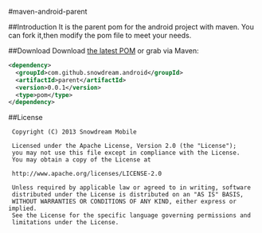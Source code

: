 #maven-android-parent

##Introduction
It is the parent pom for the android project with maven. You can fork it,then modify the pom file to meet your needs.

##Download
Download [the latest POM][1] or grab via Maven:

```xml
<dependency>
  <groupId>com.github.snowdream.android</groupId>
  <artifactId>parent</artifactId>
  <version>0.0.1</version>
  <type>pom</type>
</dependency>
```

##License
```
 Copyright (C) 2013 Snowdream Mobile
  
 Licensed under the Apache License, Version 2.0 (the "License");
 you may not use this file except in compliance with the License.
 You may obtain a copy of the License at
  
 http://www.apache.org/licenses/LICENSE-2.0
  
 Unless required by applicable law or agreed to in writing, software
 distributed under the License is distributed on an "AS IS" BASIS,
 WITHOUT WARRANTIES OR CONDITIONS OF ANY KIND, either express or implied.
 See the License for the specific language governing permissions and
 limitations under the License.
```

[1]:https://oss.sonatype.org/content/groups/public/com/github/snowdream/android/parent/0.0.1/parent-0.0.1.pom